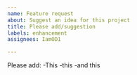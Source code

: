 ```yaml
---
name: Feature request
about: Suggest an idea for this project
title: Please add/suggestion
labels: enhancement
assignees: IamOD1

---
```


Please add:
-This
-this 
-and this
